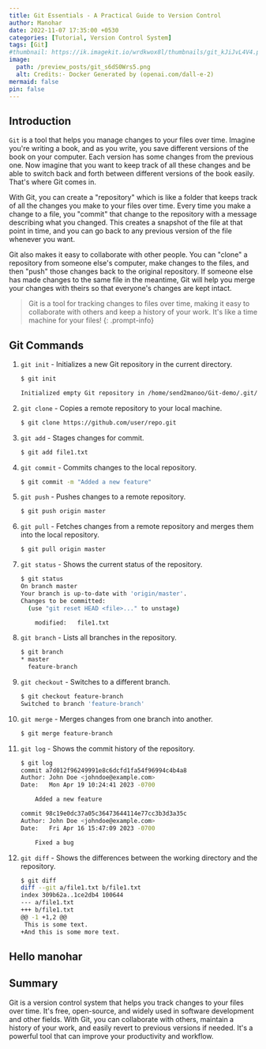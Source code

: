 ```yaml
---
title: Git Essentials - A Practical Guide to Version Control
author: Manohar
date: 2022-11-07 17:35:00 +0530
categories: [Tutorial, Version Control System]
tags: [Git]
#thumbnail: https://ik.imagekit.io/wrdkwox8l/thumbnails/git_kJiJvL4V4.png?updatedAt=1684846567930
image:
  path: /preview_posts/git_s6dS0Wrs5.png
  alt: Credits:- Docker Generated by (openai.com/dall-e-2)
mermaid: false
pin: false
---
```


## Introduction

`Git` is a tool that helps you manage changes to your files over time. Imagine you're writing a book, and as you write, you save different versions of the book on your computer. Each version has some changes from the previous one. Now imagine that you want to keep track of all these changes and be able to switch back and forth between different versions of the book easily. That's where Git comes in.

With Git, you can create a "repository" which is like a folder that keeps track of all the changes you make to your files over time. Every time you make a change to a file, you "commit" that change to the repository with a message describing what you changed. This creates a snapshot of the file at that point in time, and you can go back to any previous version of the file whenever you want.

Git also makes it easy to collaborate with other people. You can "clone" a repository from someone else's computer, make changes to the files, and then "push" those changes back to the original repository. If someone else has made changes to the same file in the meantime, Git will help you merge your changes with theirs so that everyone's changes are kept intact.

> Git is a tool for tracking changes to files over time, making it easy to collaborate with others and keep a history of your work. It's like a time machine for your files!
> {: .prompt-info}

## Git Commands

1. `git init` - Initializes a new Git repository in the current directory.

   ```bash
   $ git init

   Initialized empty Git repository in /home/send2manoo/Git-demo/.git/
   ```

2. `git clone` - Copies a remote repository to your local machine.

   ```bash
   $ git clone https://github.com/user/repo.git
   ```

3. `git add` - Stages changes for commit.

   ```bash
   $ git add file1.txt
   ```

4. `git commit` - Commits changes to the local repository.

   ```bash
   $ git commit -m "Added a new feature"
   ```

5. `git push` - Pushes changes to a remote repository.

   ```bash
   $ git push origin master
   ```

6. `git pull` - Fetches changes from a remote repository and merges them into the local repository.

   ```bash
   $ git pull origin master
   ```

7. `git status` - Shows the current status of the repository.

   ```bash
   $ git status
   On branch master
   Your branch is up-to-date with 'origin/master'.
   Changes to be committed:
     (use "git reset HEAD <file>..." to unstage)

       modified:   file1.txt
   ```

8. `git branch` - Lists all branches in the repository.

   ```bash
   $ git branch
   * master
     feature-branch
   ```

9. `git checkout` - Switches to a different branch.

   ```bash
   $ git checkout feature-branch
   Switched to branch 'feature-branch'
   ```

10. `git merge` - Merges changes from one branch into another.

    ```bash
    $ git merge feature-branch
    ```

11. `git log` - Shows the commit history of the repository.

    ```bash
    $ git log
    commit a7d012f96249991e8c6dcfd1fa54f96994c4b4a8
    Author: John Doe <johndoe@example.com>
    Date:   Mon Apr 19 10:24:41 2023 -0700

        Added a new feature

    commit 98c19e0dc37a05c36473644114e77cc3b3d3a35c
    Author: John Doe <johndoe@example.com>
    Date:   Fri Apr 16 15:47:09 2023 -0700

        Fixed a bug
    ```

12. `git diff` - Shows the differences between the working directory and the repository.

    ```bash
    $ git diff
    diff --git a/file1.txt b/file1.txt
    index 309b62a..1ce2db4 100644
    --- a/file1.txt
    +++ b/file1.txt
    @@ -1 +1,2 @@
     This is some text.
    +And this is some more text.
    ```

## Hello manohar

## Summary

Git is a version control system that helps you track changes to your files over time. It's free, open-source, and widely used in software development and other fields. With Git, you can collaborate with others, maintain a history of your work, and easily revert to previous versions if needed. It's a powerful tool that can improve your productivity and workflow.
